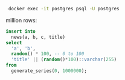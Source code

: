 

```bash
 docker exec -it postgres psql -U postgres
```

million rows:

```sql
insert into
  news(a, b, c, title)
select
  'a', 'b',  
  random() * 100, -- 0 to 100
  'title' || (random()*100)::varchar(255)
from
  generate_series(0, 1000000);
```